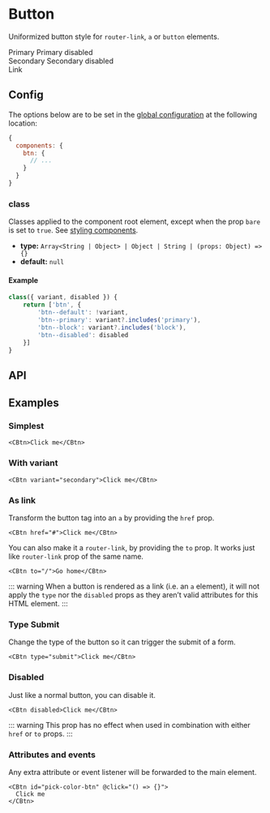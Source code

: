 # Button

Uniformized button style for `router-link`, `a` or `button` elements.

<Showcase>
    <div class="space-y-6">
        <div class="space-x-4">
            <CBtn>Primary</CBtn>
            <CBtn disabled>Primary disabled</CBtn>
        </div>
        <div class="space-x-4">
            <CBtn variant="secondary">Secondary</CBtn>
            <CBtn variant="secondary" disabled>
            Secondary disabled
            </CBtn>
        </div>
        <div class="space-x-4">
            <CBtn href="#" variant="link">
            Link
            </CBtn>
        </div>
    </div>
</Showcase>

## Config

The options below are to be set in the [global configuration](/guide/config.html) at the following location:

```js
{
  components: {
    btn: {
      // ...
    }
  }
}
```

### class

Classes applied to the component root element, except when the prop `bare` is set to `true`. See [styling components](/guide/styling-components/).

- **type:** `Array<String | Object> | Object | String | (props: Object) => {}`
- **default:** `null`

#### Example

```js
class({ variant, disabled }) {
    return ['btn', {
        'btn--default': !variant,
        'btn--primary': variant?.includes('primary'),
        'btn--block': variant?.includes('block'),
        'btn--disabled': disabled
    }]
}
```

## API

<Docgen :components="['CBtn']" />

## Examples

### Simplest

```vue:no-line-numbers
<CBtn>Click me</CBtn>
```

### With variant

```vue:no-line-numbers
<CBtn variant="secondary">Click me</CBtn>
```

### As link

Transform the button tag into an `a` by providing the `href` prop.

```vue:no-line-numbers
<CBtn href="#">Click me</CBtn>
```

You can also make it a `router-link`, by providing the `to` prop. It works just like `router-link` prop of the same name.

```vue:no-line-numbers
<CBtn to="/">Go home</CBtn>
```

::: warning
When a button is rendered as a link (i.e. an `a` element), it will not apply the `type` nor the `disabled` props as they aren’t valid attributes for this HTML element.
:::

### Type Submit

Change the type of the button so it can trigger the submit of a form.

```vue:no-line-numbers
<CBtn type="submit">Click me</CBtn>
```

### Disabled

Just like a normal button, you can disable it.

```vue:no-line-numbers
<CBtn disabled>Click me</CBtn>
```

::: warning
This prop has no effect when used in combination with either `href` or `to` props.
:::

### Attributes and events

Any extra attribute or event listener will be forwarded to the main element.

```vue
<CBtn id="pick-color-btn" @click="() => {}">
  Click me
</CBtn>
```
